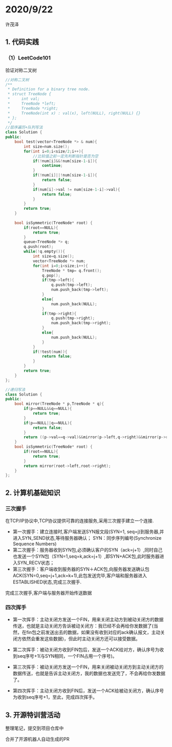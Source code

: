 # 2020/9/22

许茂泽

## 1. 代码实践

### （1）LeetCode101

验证对称二叉树

```c++
//对称二叉树
/**
 * Definition for a binary tree node.
 * struct TreeNode {
 *     int val;
 *     TreeNode *left;
 *     TreeNode *right;
 *     TreeNode(int x) : val(x), left(NULL), right(NULL) {}
 * };
 */
//层序遍历+队列写法
class Solution {
public:
    bool test(vector<TreeNode *> & num){
        int size=num.size();
        for(int i=0;i<size/2;i++){
            //比较值之前一定先判断指针是否为空
            if(!num[i]&&!num[size-1-i]){
                continue;
            }
            if(!num[i]||!num[size-1-i]){
                return false;
            }
            if(num[i]->val != num[size-1-i]->val){
                return false;
            }
        }
        return true;
    }
    
    bool isSymmetric(TreeNode* root) {
        if(root==NULL){
            return true;
        }
        queue<TreeNode *> q;
        q.push(root);
        while(!q.empty()){
            int size=q.size();
            vector<TreeNode *> num;
            for(int i=0;i<size;i++){
                TreeNode * tmp= q.front();
                q.pop();               
                if(tmp->left){
                    q.push(tmp->left);
                    num.push_back(tmp->left);
                }
                else{
                    num.push_back(NULL);
                }                 
                if(tmp->right){
                    q.push(tmp->right);
                    num.push_back(tmp->right);
                }
                else{
                    num.push_back(NULL);
                }                   
            }
            if(!test(num)){
                return false;
            }
        }
        return true;
    }
};

//递归写法
class Solution {
public:
    bool mirror(TreeNode * p,TreeNode * q){
        if(p==NULL&&q==NULL){
            return true;
        }
        if(p==NULL||q==NULL){
            return false;
        }
        return ((p->val==q->val)&&mirror(p->left,q->right)&&mirror(p->right,q->left));
    }
    bool isSymmetric(TreeNode* root) {
        if(root==NULL){
            return true;
        }
        return mirror(root->left,root->right);
    }
}; 
```

## 2. 计算机基础知识

### 三次握手

在TCP/IP协议中,TCP协议提供可靠的连接服务,采用三次握手建立一个连接.

- 第一次握手：建立连接时,客户端发送SYN报文段(SYN=1, seq=j)到服务器,并进入SYN_SEND状态,等待服务器确认； 
	SYN：同步序列编号(Synchronize Sequence Numbers)
- 第二次握手：服务器收到SYN包,必须确认客户的SYN（ack=j+1）,同时自己也发送一个SYN包（SYN=1,seq=k,ack=j+1）,即SYN+ACK包,此时服务器进入SYN_RECV状态； 
- 第三次握手：客户端收到服务器的SYN＋ACK包,向服务器发送确认包ACK(SYN=0,seq=j+1,ack=k+1),此包发送完毕,客户端和服务器进入ESTABLISHED状态,完成三次握手.

完成三次握手,客户端与服务器开始传送数据

### 四次挥手

- 第一次挥手：主动关闭方发送一个FIN，用来关闭主动方到被动关闭方的数据传送，也就是主动关闭方告诉被动关闭方：我已经不会再给你发数据了(当 然，在fin包之前发送出去的数据，如果没有收到对应的ack确认报文，主动关闭方依然会重发这些数据)，但此时主动关闭方还可以接受数据。

- 第二次挥手：被动关闭方收到FIN包后，发送一个ACK给对方，确认序号为收到seq序号+1(与SYN相同，一个FIN占用一个序号)。

- 第三次挥手：被动关闭方发送一个FIN，用来关闭被动关闭方到主动关闭方的数据传送，也就是告诉主动关闭方，我的数据也发送完了，不会再给你发数据了。

- 第四次挥手：主动关闭方收到FIN后，发送一个ACK给被动关闭方，确认序号为收到seq序号+1，至此，完成四次挥手。

## 3. 开源特训营活动

整理笔记，提交到项目仓库中

合并了开源机器人自动生成的PR